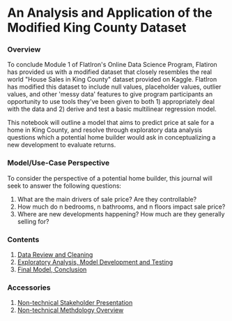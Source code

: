 
# An Analysis and Application of the Modified King County Dataset



### Overview

To conclude Module 1 of FlatIron's Online Data Science Program, Flatiron has provided us with a modified dataset that closely resembles the real world "House Sales in King County" dataset provided on Kaggle. FlatIron has modified this dataset to include null values, placeholder values, outlier values, and other 'messy data' features to give program participants an opportunity to use tools they've been given to both 1) appropriately deal with the data and 2) derive and test a basic multilinear regression model.

This notebook will outline a model that aims to predict price at sale for a home in King County, and resolve through exploratory data analysis questions which a potential home builder would ask in conceptualizing a new development to evaluate returns.


### Model/Use-Case Perspective

To consider the perspective of a potential home builder, this journal will seek to answer the following questions:

1. What are the main drivers of sale price? Are they controllable?
2. How much do n bedrooms, n bathrooms, and n floors impact sale price?
3. Where are new developments happening? How much are they generally selling for?


### Contents

1. [Data Review and Cleaning](/Data%20Cleaning.ipynb)
2. [Exploratory Analysis, Model Development and Testing](/EDA.ipynb)
3. [Final Model, Conclusion](/Conclusion.ipynb)


### Accessories

1. [Non-technical Stakeholder Presentation](Modeling%20House%20Sale%20Prices%20in%20King%20County%2C%20WA.pdf)
2. [Non-technical Methdology Overview](Non-Technical%20Methodology%20Overview.pdf)

```python

```
